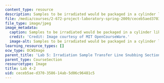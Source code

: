 ```yaml
---
content_type: resource
description: Samples to be irradiated would be packaged in a cylinder like this.
file: /media/courses/2-672-project-laboratory-spring-2009/ceceb5aed370358614ab5d06c96481c5_lab4-2.jpg
file_type: image/jpeg
image_metadata:
  caption: Samples to be irradiated would be packaged in a cylinder like this.
  credit: 'Credit: Image courtesy of MIT OpenCourseWare.'
  image-alt: Samples to be irradiated would be packaged in a cylinder like this.
learning_resource_types: []
ocw_type: OCWImage
parent_title: 'Lab 5: Irradiation Sample Transfer Line Snubbing Section Behavior'
parent_type: CourseSection
resourcetype: Image
title: Lab 4-2
uid: ceceb5ae-d370-3586-14ab-5d06c96481c5
---
```

